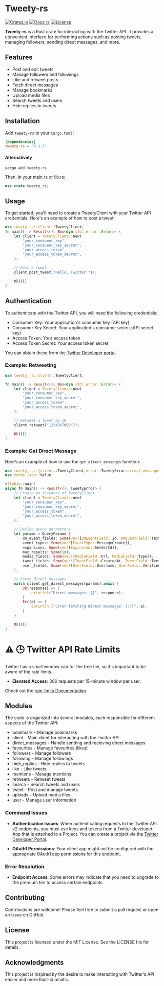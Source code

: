 # Tweety-rs

[![Crates.io](https://img.shields.io/crates/v/tweety-rs.svg)](https://crates.io/crates/tweety-rs)
[![Docs.rs](https://docs.rs/tweety-rs/badge.svg)](https://docs.rs/tweety-rs)
[![License](https://img.shields.io/crates/l/tweety-rs.svg)](https://github.com/dxphilo/tweety-rs/blob/main/LICENSE)

**Tweety-rs** is a Rust crate for interacting with the Twitter API. It provides a convenient interface for performing actions such as posting tweets, managing followers, sending direct messages, and more.

## Features

- Post and edit tweets
- Manage followers and followings
- Like and retweet posts
- Fetch direct messages
- Manage bookmarks
- Upload media files
- Search tweets and users
- Hide replies to tweets

## Installation

Add `tweety-rs` to your `Cargo.toml`:

```toml
[dependencies]
tweety-rs = "0.1.2"
```
#### Alternatively

```
cargo add tweety-rs
```

Then, in your main.rs or lib.rs:

```rust
use crate tweety_rs;
```
## Usage
To get started, you'll need to create a TweetyClient with your Twitter API credentials. Here's an example of how to post a tweet:

```rust
use tweety_rs::client::TweetyClient;
fn main() -> Result<(), Box<dyn std::error::Error>> {
    let client = TweetyClient::new(
        "your_consumer_key",
        "your_consumer_key_secret",
        "your_access_token",
        "your_access_token_secret",
    );

    // Post a tweet
    client.post_tweet("Hello, Twitter!")?;

    Ok(())
}
```
## Authentication

To authenticate with the Twitter API, you will need the following credentials:

- Consumer Key: Your application's consumer key (API key)
- Consumer Key Secret: Your application's consumer secret (API secret key)
- Access Token: Your access token
- Access Token Secret: Your access token secret

You can obtain these from the [Twitter Developer portal](https://developer.x.com/en/portal/projects-and-apps).

### Example: Retweeting

```rust
use tweety_rs::client::TweetyClient;

fn main() -> Result<(), Box<dyn std::error::Error>> {
    let client = TweetyClient::new(
        "your_consumer_key",
        "your_consumer_key_secret",
        "your_access_token",
        "your_access_token_secret",
    );

    // Retweet a tweet by ID
    client.retweet("1234567890")?;

    Ok(())
}
```

### Example: Get Direct Message

Here’s an example of how to use the `get_direct_messages` function:

```rust
use tweety_rs::{client::TweetyClient,error::TweetyError,direct_messages::QueryParams};
use serde_json::Value;

#[tokio::main]
async fn main() -> Result<(), TweetyError> {
    // Create an instance of TweetyClient
    let client = TweetyClient::new(
        "your_consumer_key",
        "your_consumer_key_secret",
        "your_access_token",
        "your_access_token_secret",
    );

    // Define query parameters
    let params = QueryParams {
        dm_event_fields: Some(vec![DMEventField::Id, DMEventField::Text]),
        event_types: Some(vec![EventType::MessageCreate]),
        expansions: Some(vec![Expansion::SenderId]),
        max_results: Some(50),
        media_fields: Some(vec![MediaField::Url, MediaField::Type]),
        tweet_fields: Some(vec![TweetField::CreatedAt, TweetField::Text]),
        user_fields: Some(vec![UserField::Username, UserField::Verified]),
    };

    // Fetch direct messages
    match client.get_direct_messages(params).await {
        Ok(response) => {
            println!("Direct messages: {}", response);
        }
        Err(e) => {
            eprintln!("Error fetching direct messages: {:?}", e);
        }
    }

    Ok(())
}
```

# ⚠️ 🕒 Twitter API Rate Limits

Twitter has a small window cap for the free tier, so it's important to be aware of the rate limits.


  - **Elevated Access**: 300 requests per 15-minute window per user.

Check out the [rate limits Documentation](https://developer.x.com/en/docs/x-api/rate-limits)

## Modules
The crate is organized into several modules, each responsible for different aspects of the Twitter API:

- bookmark - Manage bookmarks
- client - Main client for interacting with the Twitter API
- direct_messages - Handle sending and receiving direct messages
- favourites - Manage favourites (likes)
- followers - Manage followers
- following - Manage followings
- hide_replies - Hide replies to tweets
- like - Like tweets
- mentions - Manage mentions
- retweets - Retweet tweets
- search - Search tweets and users
- tweet - Post and manage tweets
- uploads - Upload media files
- user - Manage user information

### Command Issues

- **Authentication Issues**: When authenticating requests to the Twitter API v2 endpoints, you must use keys and tokens from a Twitter developer App that is attached to a Project. You can create a project via the [Twitter Developer Portal](https://developer.twitter.com/en/portal/dashboard).

- **OAuth1 Permissions**: Your client app might not be configured with the appropriate OAuth1 app permissions for this endpoint.

### Error Resolution

- **Endpoint Access**: Some errors may indicate that you need to upgrade to the premium tier to access certain endpoints.



## Contributing
Contributions are welcome! Please feel free to submit a pull request or open an issue on GitHub.

## License
This project is licensed under the MIT License. See the LICENSE file for details.

## Acknowledgments
This project is inspired by the desire to make interacting with Twitter's API easier and more Rust-idiomatic.
